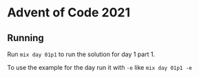 # Advent of Code 2021

## Running

Run `mix day 01p1` to run the solution for day 1 part 1.

To use the example for the day run it with `-e` like `mix day 01p1 -e`
